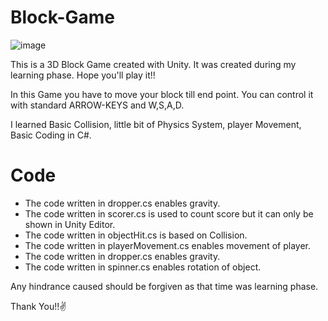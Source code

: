 # Block-Game
![image](https://user-images.githubusercontent.com/86593289/123753593-a869b400-d8d7-11eb-8673-0234a7e03572.png)

This is a 3D Block Game created with Unity. It was created during my learning phase. Hope you'll play it!!


In this Game you have to move your block till end point.
You can control it with standard ARROW-KEYS and W,S,A,D.

I learned Basic Collision, little bit of Physics System, player Movement, Basic Coding in C#.
# Code
* The code written in dropper.cs enables gravity.
* The code written in scorer.cs is used to count score but it can only be shown in Unity Editor.
* The code written in objectHit.cs is based on Collision.
* The code written in playerMovement.cs enables movement of player.
* The code written in dropper.cs enables gravity.
* The code written in spinner.cs enables rotation of object.



Any hindrance caused should be forgiven as that time was learning phase.


Thank You!!✌
